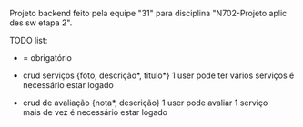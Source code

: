 Projeto backend feito pela equipe "31" para disciplina "N702-Projeto aplic des sw etapa 2".

TODO list:
* = obrigatório

- crud serviços
{foto, descrição*, titulo*}
1 user pode ter vários serviços
é necessário estar logado

- crud de avaliação
{nota*, descrição}
1 user pode avaliar 1 serviço mais de vez
é necessário estar logado